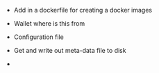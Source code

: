

- Add in a dockerfile for creating a docker images
- Wallet where is this from
- Configuration file

- Get and write out meta-data file to disk
- 